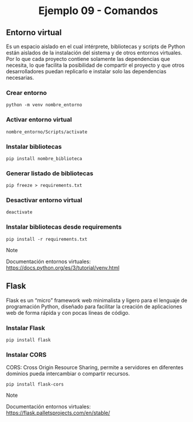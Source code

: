 **<h1 align="center">Ejemplo 09 - Comandos</h1>**  

## **Entorno virtual**
Es un espacio aislado en el cual intérprete, bibliotecas y scripts de Python están aislados de la instalación del sistema y de otros entornos virtuales. Por lo que cada proyecto contiene solamente las dependencias que necesita, lo que facilita la posibilidad de compartir el proyecto y que otros desarrolladores puedan replicarlo e instalar solo las dependencias necesarias.  

### **Crear entorno**  
```
python -m venv nombre_entorno
```  

### **Activar entorno virtual**  
```
nombre_entorno/Scripts/activate
```  

### **Instalar bibliotecas**  
```
pip install nombre_biblioteca
```  

### **Generar listado de bibliotecas**  
```
pip freeze > requirements.txt
```  

### **Desactivar entorno virtual**  
```
deactivate
```  

### **Instalar bibliotecas desde requirements**
```
pip install -r requirements.txt
```

> [!NOTE]  
> Documentación entornos virtuales: https://docs.python.org/es/3/tutorial/venv.html

## **Flask**
Flask es un “micro” framework web minimalista y ligero para el lenguaje de programación Python, diseñado para facilitar la creación de aplicaciones web de forma rápida y con pocas líneas de código.

### **Instalar Flask**
```
pip install flask
```

### **Instalar CORS**  
CORS: Cross Origin Resource Sharing, permite a servidores en diferentes dominios pueda intercambiar  o compartir recursos.
```
pip install flask-cors
```  
  
> [!NOTE]  
> Documentación entornos virtuales: https://flask.palletsprojects.com/en/stable/